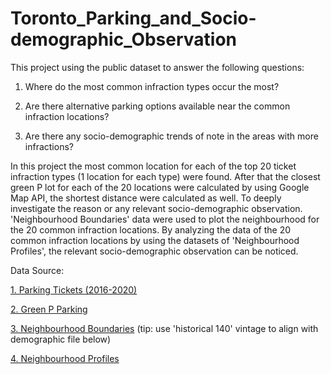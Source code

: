 # Toronto_Parking_and_Socio-demographic_Observation

This project using the public dataset to answer the following questions:

1. 	Where do the most common infraction types occur the most?
  
2.	Are there alternative parking options available near the common infraction locations?
  
3.	Are there any socio-demographic trends of note in the areas with more infractions?


In this project the most common location for each of the top 20 ticket infraction types (1 location for each type) were found. After that the closest green P lot for each of the 20 locations were calculated by using Google Map API, the shortest distance were calculated as well. To deeply investigate the reason or any relevant socio-demographic observation. 'Neighbourhood Boundaries' data were used to plot the neighbourhood for the 20 common infraction locations. By analyzing the data of the 20 common infraction locations by using the datasets of 'Neighbourhood Profiles', the relevant socio-demographic observation can be noticed. 


Data Source:

[1. Parking Tickets (2016-2020)](https://open.toronto.ca/dataset/parking-tickets/)

[2. Green P Parking](https://open.toronto.ca/dataset/green-p-parking/)

[3. Neighbourhood Boundaries](https://open.toronto.ca/dataset/neighbourhoods/)
(tip: use 'historical 140' vintage to align with demographic file below)

[4. Neighbourhood Profiles](https://open.toronto.ca/dataset/neighbourhood-profiles/)






